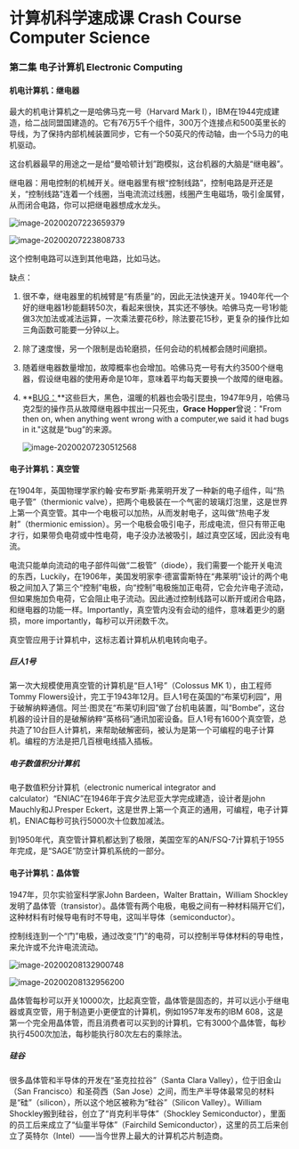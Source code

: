 # 计算机科学速成课 Crash Course Computer Science

### 第二集 电子计算机 Electronic Computing

#### 机电计算机：继电器

最大的机电计算机之一是哈佛马克一号（Harvard Mark Ⅰ），IBM在1944完成建造，给二战同盟国建造的。它有76万5千个组件，300万个连接点和500英里长的导线，为了保持内部机械装置同步，它有一个50英尺的传动轴，由一个5马力的电机驱动。

这台机器最早的用途之一是给“曼哈顿计划”跑模拟，这台机器的大脑是“继电器”。

继电器：用电控制的机械开关。继电器里有根“控制线路”，控制电路是开还是关，“控制线路”连着一个线圈，当电流流过线圈，线圈产生电磁场，吸引金属臂，从而闭合电路，你可以把继电器想成水龙头。

![image-20200207223659379](./image/image-20200207223659379.png)

![image-20200207223808733](./image/image-20200207223808733.png)

这个控制电路可以连到其他电路，比如马达。

缺点：

1. 很不幸，继电器里的机械臂是“有质量”的，因此无法快速开关。1940年代一个好的继电器1秒能翻转50次，看起来很快，其实还不够快。哈佛马克一号1秒能做3次加法或减法运算，一次乘法要花6秒，除法要花15秒，更复杂的操作比如三角函数可能要一分钟以上。

2. 除了速度慢，另一个限制是齿轮磨损，任何会动的机械都会随时间磨损。

3. 随着继电器数量增加，故障概率也会增加。哈佛马克一号有大约3500个继电器，假设继电器的使用寿命是10年，意味着平均每天要换一个故障的继电器。

4. **<u>BUG：</u>**这些巨大，黑色，温暖的机器也会吸引昆虫，1947年9月，哈佛马克2型的操作员从故障继电器中拔出一只死虫，**Grace Hopper**曾说："From then on, when anything went wrong with a computer,we said it had bugs in it."这就是“bug”的来源。

   ![image-20200207230512568](./image/image-20200207230512568.png)

#### 电子计算机：真空管

在1904年，英国物理学家约翰·安布罗斯·弗莱明开发了一种新的电子组件，叫“热电子管”（thermionic valve），把两个电极装在一个气密的玻璃灯泡里，这是世界上第一个真空管。其中一个电极可以加热，从而发射电子，这叫做“热电子发射”（thermionic emission）。另一个电极会吸引电子，形成电流，但只有带正电才行，如果带负电荷或中性电荷，电子没办法被吸引，越过真空区域，因此没有电流。

电流只能单向流动的电子部件叫做“二极管”（diode），我们需要一个能开关电流的东西，Luckily，在1906年，美国发明家李·德富雷斯特在“弗莱明”设计的两个电极之间加入了第三个“控制”电极，向“控制”电极施加正电荷，它会允许电子流动，但如果施加负电荷，它会阻止电子流动。因此通过控制线路可以断开或闭合电路，和继电器的功能一样。Importantly，真空管内没有会动的组件，意味着更少的磨损，more importantly，每秒可以开闭数千次。

真空管应用于计算机中，这标志着计算机从机电转向电子。

##### 巨人1号

第一次大规模使用真空管的计算机是“巨人1号”（Colossus MK 1），由工程师Tommy Flowers设计，完工于1943年12月。巨人1号在英国的“布莱切利园”，用于破解纳粹通信。阿兰·图灵在“布莱切利园”做了台机电装置，叫“Bombe”，这台机器的设计目的是破解纳粹“英格码”通讯加密设备。巨人1号有1600个真空管，总共造了10台巨人计算机，来帮助破解密码，被认为是第一个可编程的电子计算机。编程的方法是把几百根电线插入插板。

##### 电子数值积分计算机

电子数值积分计算机（electronic numerical integrator and calculator）“ENIAC”在1946年于宾夕法尼亚大学完成建造，设计者是john Mauchly和J.Presper Eckert，这是世界上第一个真正的通用，可编程，电子计算机，ENIAC每秒可执行5000次十位数加减法。

到1950年代，真空管计算机都达到了极限，美国空军的AN/FSQ-7计算机于1955年完成，是“SAGE”防空计算机系统的一部分。

#### 电子计算机：晶体管

1947年，贝尔实验室科学家John Bardeen，Walter Brattain，William Shockley发明了晶体管（transistor）。晶体管有两个电极，电极之间有一种材料隔开它们，这种材料有时候导电有时不导电，这叫半导体（semiconductor）。

控制线连到一个“门”电极，通过改变“门”的电荷，可以控制半导体材料的导电性，来允许或不允许电流流动。

![image-20200208132900748](./image/image-20200208132900748.png)

![image-20200208132956200](./image/image-20200208132956200.png)

晶体管每秒可以开关10000次，比起真空管，晶体管是固态的，并可以远小于继电器或真空管，用于制造更小更便宜的计算机，例如1957年发布的IBM 608，这是第一个完全用晶体管，而且消费者可以买到的计算机，它有3000个晶体管，每秒执行4500次加法，每秒能执行80次左右的乘除法。

##### 硅谷

很多晶体管和半导体的开发在“圣克拉拉谷”（Santa Clara Valley），位于旧金山（San Francisco）和圣荷西（San Jose）之间，而生产半导体最常见的材料是“硅”（silicon），所以这个地区被称为“硅谷”（Silicon Valley）。William Shockley搬到硅谷，创立了“肖克利半导体”（Shockley Semiconductor），里面的员工后来成立了“仙童半导体”（Fairchild Semiconductor），这里的员工后来创立了英特尔（Intel）——当今世界上最大的计算机芯片制造商。

